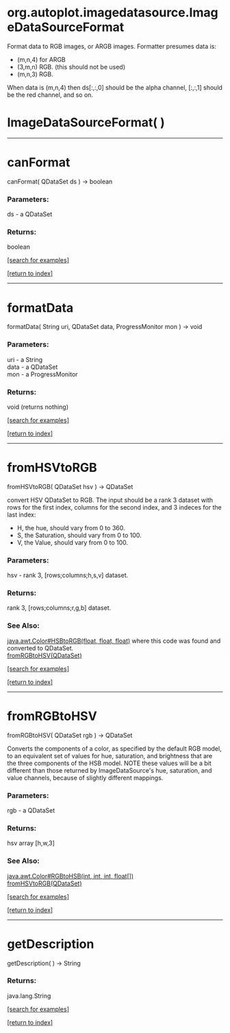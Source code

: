 # org.autoplot.imagedatasource.ImageDataSourceFormat

Format data to RGB images, or ARGB images.
 Formatter presumes data is:<ul>
 <li>(m,n,4) for ARGB 
 <li>(3,m,n) RGB. (this should not be used)
 <li>(m,n,3) RGB.
 </ul>
 When data is (m,n,4) then ds[:,:,0] should be the alpha channel,
 [:,:,1] should be the red channel, and so on.

# ImageDataSourceFormat( )


***
<a name="canFormat"></a>
# canFormat
canFormat( QDataSet ds ) &rarr; boolean



### Parameters:
ds - a QDataSet

### Returns:
boolean


<a href="https://github.com/autoplot/dev/search?q=canFormat&unscoped_q=canFormat">[search for examples]</a>

<a href="https://github.com/autoplot/documentation/blob/master/javadoc/index-all.md">[return to index]</a>

***
<a name="formatData"></a>
# formatData
formatData( String uri, QDataSet data, ProgressMonitor mon ) &rarr; void



### Parameters:
uri - a String
<br>data - a QDataSet
<br>mon - a ProgressMonitor

### Returns:
void (returns nothing)


<a href="https://github.com/autoplot/dev/search?q=formatData&unscoped_q=formatData">[search for examples]</a>

<a href="https://github.com/autoplot/documentation/blob/master/javadoc/index-all.md">[return to index]</a>

***
<a name="fromHSVtoRGB"></a>
# fromHSVtoRGB
fromHSVtoRGB( QDataSet hsv ) &rarr; QDataSet

convert HSV QDataSet to RGB.  The input should be a rank 3 dataset
 with rows for the first index, columns for the second index, and 
 3 indeces for the last index:<ul>
 <li>H, the hue, should vary from 0 to 360.
 <li>S, the Saturation, should vary from 0 to 100.
 <li>V, the Value, should vary from 0 to 100.
 </ul>

### Parameters:
hsv - rank 3, [rows;columns;h,s,v] dataset.

### Returns:
rank 3, [rows;columns;r,g,b] dataset.
### See Also:
<a href='https://git.uiowa.edu/jbf/autoplot/-/blob/master/doc/java/awt/Color.md#HSBtoRGB'>java.awt.Color#HSBtoRGB(float, float, float)</a> where this code was found and converted to QDataSet.<br>
<a href='#fromRGBtoHSV'>fromRGBtoHSV(QDataSet)</a> <br>

<a href="https://github.com/autoplot/dev/search?q=fromHSVtoRGB&unscoped_q=fromHSVtoRGB">[search for examples]</a>

<a href="https://github.com/autoplot/documentation/blob/master/javadoc/index-all.md">[return to index]</a>

***
<a name="fromRGBtoHSV"></a>
# fromRGBtoHSV
fromRGBtoHSV( QDataSet rgb ) &rarr; QDataSet

Converts the components of a color, as specified by the default RGB
 model, to an equivalent set of values for hue, saturation, and
 brightness that are the three components of the HSB model.
 NOTE these values will be a bit different than those returned by 
 ImageDataSource's hue, saturation, and value channels, because of slightly
 different mappings.

### Parameters:
rgb - a QDataSet

### Returns:
hsv array [h,w,3]
### See Also:
<a href='https://git.uiowa.edu/jbf/autoplot/-/blob/master/doc/java/awt/Color.md#RGBtoHSB'>java.awt.Color#RGBtoHSB(int, int, int, float[])</a> <br>
<a href='#fromHSVtoRGB'>fromHSVtoRGB(QDataSet)</a> <br>

<a href="https://github.com/autoplot/dev/search?q=fromRGBtoHSV&unscoped_q=fromRGBtoHSV">[search for examples]</a>

<a href="https://github.com/autoplot/documentation/blob/master/javadoc/index-all.md">[return to index]</a>

***
<a name="getDescription"></a>
# getDescription
getDescription(  ) &rarr; String



### Returns:
java.lang.String


<a href="https://github.com/autoplot/dev/search?q=getDescription&unscoped_q=getDescription">[search for examples]</a>

<a href="https://github.com/autoplot/documentation/blob/master/javadoc/index-all.md">[return to index]</a>

